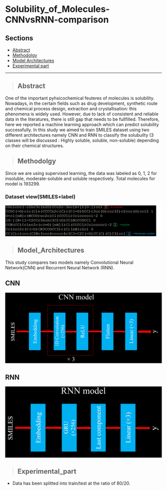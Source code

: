 # Solubility_of_Molecules-CNNvsRNN-comparison
## Sections

- [Abstract](#Abstract)
- [Methodolgy](#Methodolgy)
- [Model Architectures](#Model_Architectures)
- [Experimental part](#Experimental_part)
---

> ## Abstract
One of the important pyhsicochemical  feuteres of molecules is solubility. Nowadays, in the certain fields such as drug development, synthetic route and chemical process design, extraction and crystallisation: this phenomena is widely used. However, due to lack of consistent and reliable data in the literatures, there is still gap that needs to be fullfilled. Therefore, here we reported a machine learning approach which can predict solubility successfully. In this study we aimed to train SMILES dataset using two different architectures namely CNN and RNN to classify the solubuilty (3 classes will be discussed : Highly soluble, soluble, non-soluble) depending on their chemical structures. 

> ## Methodolgy
Since we are using supervised learning, the data was labeled as 0, 1, 2 for insoluble, moderate-soluble and soluble respectively. Total molecules for model is 193299. 
### Dataset view(SMILES+label)
![labeled dataset](./Pictures/Picture1.png)

> ## Model_Architectures
This study compares two models namely Convolutional Neural Network(CNN) and Recurrent Neural Network (RNN).

## CNN
![cnn architecture](./Pictures/CNN.png)

## RNN
![RNN](./Pictures/RNN.png)

> ## Experimental_part
- Data has been splitted into train/test at the ratio of 80/20.